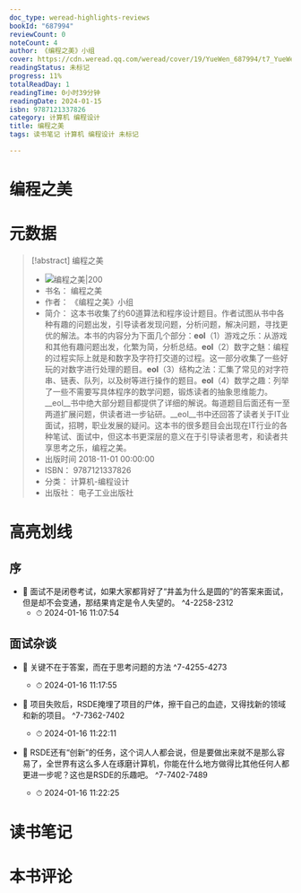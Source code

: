 ```yaml
---
doc_type: weread-highlights-reviews
bookId: "687994"
reviewCount: 0
noteCount: 4
author: 《编程之美》小组
cover: https://cdn.weread.qq.com/weread/cover/19/YueWen_687994/t7_YueWen_687994.jpg
readingStatus: 未标记
progress: 11%
totalReadDay: 1
readingTime: 0小时39分钟
readingDate: 2024-01-15
isbn: 9787121337826
category: 计算机 编程设计
title: 编程之美
tags: 读书笔记 计算机 编程设计 未标记

---
```


# 编程之美

# 元数据
> [!abstract] 编程之美
> - ![ 编程之美|200](https://cdn.weread.qq.com/weread/cover/19/YueWen_687994/t7_YueWen_687994.jpg)
> - 书名： 编程之美
> - 作者： 《编程之美》小组
> - 简介： 这本书收集了约60道算法和程序设计题目。作者试图从书中各种有趣的问题出发，引导读者发现问题，分析问题，解决问题，寻找更优的解法。本书的内容分为下面几个部分：__eol__（1）游戏之乐：从游戏和其他有趣问题出发，化繁为简，分析总结。__eol__（2）数字之魅：编程的过程实际上就是和数字及字符打交道的过程。这一部分收集了一些好玩的对数字进行处理的题目。__eol__（3）结构之法：汇集了常见的对字符串、链表、队列，以及树等进行操作的题目。__eol__（4）数学之趣：列举了一些不需要写具体程序的数学问题，锻炼读者的抽象思维能力。__eol__书中绝大部分题目都提供了详细的解说。每道题目后面还有一至两道扩展问题，供读者进一步钻研。__eol__书中还回答了读者关于IT业面试，招聘，职业发展的疑问。这本书的很多题目会出现在IT行业的各种笔试、面试中，但这本书更深层的意义在于引导读者思考，和读者共享思考之乐，编程之美。
> - 出版时间 2018-11-01 00:00:00
> - ISBN： 9787121337826
> - 分类： 计算机-编程设计
> - 出版社： 电子工业出版社

# 高亮划线

## 序


- 📌 面试不是闭卷考试，如果大家都背好了“井盖为什么是圆的”的答案来面试，但是却不会变通，那结果肯定是令人失望的。 ^4-2258-2312
    - ⏱ 2024-01-16 11:07:54 
## 面试杂谈


- 📌 关键不在于答案，而在于思考问题的方法 ^7-4255-4273
    - ⏱ 2024-01-16 11:17:55 

- 📌 项目失败后，RSDE掩埋了项目的尸体，擦干自己的血迹，又得找新的领域和新的项目。 ^7-7362-7402
    - ⏱ 2024-01-16 11:22:11 

- 📌 RSDE还有“创新”的任务，这个词人人都会说，但是要做出来就不是那么容易了，全世界有这么多人在琢磨计算机，你能在什么地方做得比其他任何人都更进一步呢？这也是RSDE的乐趣吧。 ^7-7402-7489
    - ⏱ 2024-01-16 11:22:25 
# 读书笔记

# 本书评论
